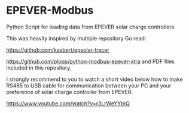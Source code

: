 # EPEVER-Modbus
Python Script for loading data from EPEVER solar charge controllers

This was heavily inspired by multiple repository
Go read:

https://github.com/kasbert/epsolar-tracer

https://github.com/plopp/python-modbus-epever-xtra
and PDF files included in this repository.

I strongly recommend to you to watch a short video below how to make RS485 to USB cable for communication between your PC and your preference of solar charge controller from EPEVER. 

https://www.youtube.com/watch?v=r3LrWeYYtnQ
